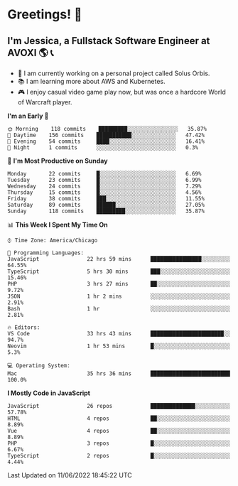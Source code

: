 # Greetings! 🧠

## I'm Jessica, a Fullstack Software Engineer at AVOXI 🌎 📞

- 🌟 I am currently working on a personal project called Solus Orbis.
- 📚 I am learning more about AWS and Kubernetes.
- 🎮 I enjoy casual video game play now, but was once a hardcore World of Warcraft player.

<!--START_SECTION:waka-->
**I'm an Early 🐤** 

```text
🌞 Morning    118 commits    █████████░░░░░░░░░░░░░░░░   35.87% 
🌆 Daytime    156 commits    ███████████░░░░░░░░░░░░░░   47.42% 
🌃 Evening    54 commits     ████░░░░░░░░░░░░░░░░░░░░░   16.41% 
🌙 Night      1 commits      ░░░░░░░░░░░░░░░░░░░░░░░░░   0.3%

```
📅 **I'm Most Productive on Sunday** 

```text
Monday       22 commits     █░░░░░░░░░░░░░░░░░░░░░░░░   6.69% 
Tuesday      23 commits     █░░░░░░░░░░░░░░░░░░░░░░░░   6.99% 
Wednesday    24 commits     █░░░░░░░░░░░░░░░░░░░░░░░░   7.29% 
Thursday     15 commits     █░░░░░░░░░░░░░░░░░░░░░░░░   4.56% 
Friday       38 commits     ███░░░░░░░░░░░░░░░░░░░░░░   11.55% 
Saturday     89 commits     ██████░░░░░░░░░░░░░░░░░░░   27.05% 
Sunday       118 commits    █████████░░░░░░░░░░░░░░░░   35.87%

```


📊 **This Week I Spent My Time On** 

```text
⌚︎ Time Zone: America/Chicago

💬 Programming Languages: 
JavaScript               22 hrs 59 mins      ████████████████░░░░░░░░░   64.55% 
TypeScript               5 hrs 30 mins       ███░░░░░░░░░░░░░░░░░░░░░░   15.46% 
PHP                      3 hrs 27 mins       ██░░░░░░░░░░░░░░░░░░░░░░░   9.72% 
JSON                     1 hr 2 mins         ░░░░░░░░░░░░░░░░░░░░░░░░░   2.91% 
Bash                     1 hr                ░░░░░░░░░░░░░░░░░░░░░░░░░   2.81%

🔥 Editors: 
VS Code                  33 hrs 43 mins      ███████████████████████░░   94.7% 
Neovim                   1 hr 53 mins        █░░░░░░░░░░░░░░░░░░░░░░░░   5.3%

💻 Operating System: 
Mac                      35 hrs 36 mins      █████████████████████████   100.0%

```

**I Mostly Code in JavaScript** 

```text
JavaScript               26 repos            ██████████████░░░░░░░░░░░   57.78% 
HTML                     4 repos             ██░░░░░░░░░░░░░░░░░░░░░░░   8.89% 
Vue                      4 repos             ██░░░░░░░░░░░░░░░░░░░░░░░   8.89% 
PHP                      3 repos             █░░░░░░░░░░░░░░░░░░░░░░░░   6.67% 
TypeScript               2 repos             █░░░░░░░░░░░░░░░░░░░░░░░░   4.44%

```



 Last Updated on 11/06/2022 18:45:22 UTC
<!--END_SECTION:waka-->

<!--
**jessikuh/jessikuh** is a ✨ _special_ ✨ repository because its `README.md` (this file) appears on your GitHub profile.

Here are some ideas to get you started:

- 🔭 I’m currently working on ...
- 🌱 I’m currently learning ...
- 👯 I’m looking to collaborate on ...
- 🤔 I’m looking for help with ...
- 💬 Ask me about ...
- 📫 How to reach me: ...
- 😄 Pronouns: ...
- ⚡ Fun fact: ...
-->
